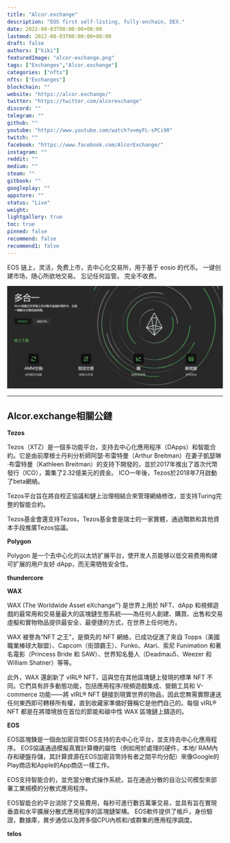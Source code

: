 ```yaml
---
title: "Alcor.exchange"
description: "EOS first self-listing, fully-onchain, DEX."
date: 2022-08-03T00:00:00+08:00
lastmod: 2022-08-03T00:00:00+08:00
draft: false
authors: ["kiki"]
featuredImage: "alcor-exchange.png"
tags: ["Exchanges","Alcor.exchange"]
categories: ["nfts"]
nfts: ["Exchanges"]
blockchain: ""
website: "https://alcor.exchange/"
twitter: "https://twitter.com/alcorexchange"
discord: ""
telegram: ""
github: ""
youtube: "https://www.youtube.com/watch?v=myFL-sPCi90"
twitch: ""
facebook: "https://www.facebook.com/AlcorExchange/"
instagram: ""
reddit: ""
medium: ""
steam: ""
gitbook: ""
googleplay: ""
appstore: ""
status: "Live"
weight: 
lightgallery: true
toc: true
pinned: false
recommend: false
recommend1: false
---
```

EOS 链上，灵活，免费上市，去中心化交易所，用于基于 eosio 的代币。 一键创建市场，随心所欲地交易。 忘记任何监管。 完全不收费。

![image-20220803170956622](image-20220803170956622.png)

---

## Alcor.exchange相關公鏈

**Tezos**

Tezos（XTZ）是一個多功能平台，支持去中心化應用程序（DApps）和智能合約。它是由前摩根士丹利分析師阿瑟·布雷特曼（Arthur Breitman）在妻子凱瑟琳·布雷特曼（Kathleen Breitman）的支持下開發的，並於2017年推出了首次代幣發行（ICO），籌集了2.32億美元的資金。 ICO一年後，Tezos於2018年7月啟動了beta網絡。

Tezos平台旨在將自校正協議和鏈上治理相結合來管理網絡修改，並支持Turing完整的智能合約。

Tezos基金會還支持Tezos，Tezos基金會是瑞士的一家實體，通過贈款和其他資本手段推廣Tezos協議。

**Polygon** 

Polygon 是一个去中心化的以太坊扩展平台，使开发人员能够以低交易费用构建可扩展的用户友好 dApp，而无需牺牲安全性。

**thundercore**

**WAX**

WAX (The Worldwide Asset eXchange™) 是世界上用於 NFT、dApp 和視頻遊戲的最常用和交易量最大的區塊鏈生態系統——為任何人創建、購買、出售和交易虛擬和實物物品提供最安全、最便捷的方式，在世界上任何地方。

WAX 被譽為“NFT 之王”，是領先的 NFT 網絡，已成功促進了來自 Topps（美國職業棒球大聯盟）、Capcom（街頭霸王）、Funko、Atari、索尼 Funimation 和著名電影（Princess Bride 和 SAW）、世界知名藝人（Deadmau5、Weezer 和 William Shatner）等等。

此外，WAX 還創新了 vIRL® NFT，這與您在其他區塊鏈上發現的標準 NFT 不同。它們具有許多動態功能，包括應用程序/視頻遊戲集成、營銷工具和 V-commerce 功能——將 vIRL® NFT 鏈接到現實世界的物品，因此您無需實際運送任何東西即可轉移所有權，直到收藏家準備好聲稱它是他們自己的。每個 vIRL® NFT 都是在將環境放在首位的節能和碳中性 WAX 區塊鏈上鑄造的。

**EOS**

EOS區塊鍊是一個由加密貨幣EOS支持的去中心化平台，並支持去中心化應用程序。 EOS協議通過模擬真實計算機的屬性（例如用於處理的硬件，本地/ RAM內存和硬盤存儲，其計算資源在EOS加密貨幣持有者之間平均分配）來像Google的Play商店和Apple的App商店一樣工作。

EOS支持智能合約，並充當分散式操作系統，旨在通過分散的自治公司模型來部署工業規模的分散式應用程序。

EOS智能合約平台消除了交易費用，每秒可進行數百萬筆交易，並具有旨在實現垂直和水平擴展分散式應用程序的區塊鏈架構。 EOS軟件提供了帳戶，身份驗證，數據庫，異步通信以及跨多個CPU內核和/或群集的應用程序調度。

**telos**